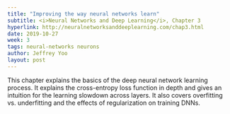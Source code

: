 ```yaml
---
title: "Improving the way neural networks learn"
subtitle: <i>Neural Networks and Deep Learning</i>, Chapter 3
hyperlink: http://neuralnetworksanddeeplearning.com/chap3.html
date: 2019-10-27
week: 3
tags: neural-networks neurons
author: Jeffrey Yoo
layout: post
---
```

This chapter explains the basics of the deep neural network learning process. It
explains the cross-entropy loss function in depth and gives an intuition for
the learning slowdown across layers. It also covers overfitting vs. underfitting
and the effects of regularization on training DNNs.
